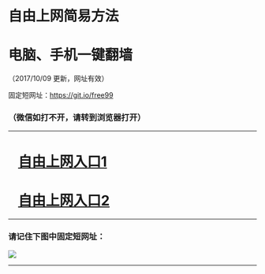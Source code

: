 ﻿# 自由上网简易方法

# 电脑、手机一键翻墙

（2017/10/09 更新，网址有效）

固定短网址：https://git.io/free99

### （微信如打不开，请转到浏览器打开）


***





# &nbsp;&nbsp; <a href="http://ft1519726317.fwq-tz-1001.info/fwqtz01.html?t=100900117012 " target="_blank">自由上网入口1</a>
# &nbsp;&nbsp; <a href="http://ft2417614059.fwq-tz-1002.info/fwqtz02.html?t=10090018125 " target="_blank">自由上网入口2</a>
***

### 请记住下图中固定短网址：

<img src="https://s3-us-west-2.amazonaws.com/fwq-1001/yjfq-20170905okok.png" /> 


***

